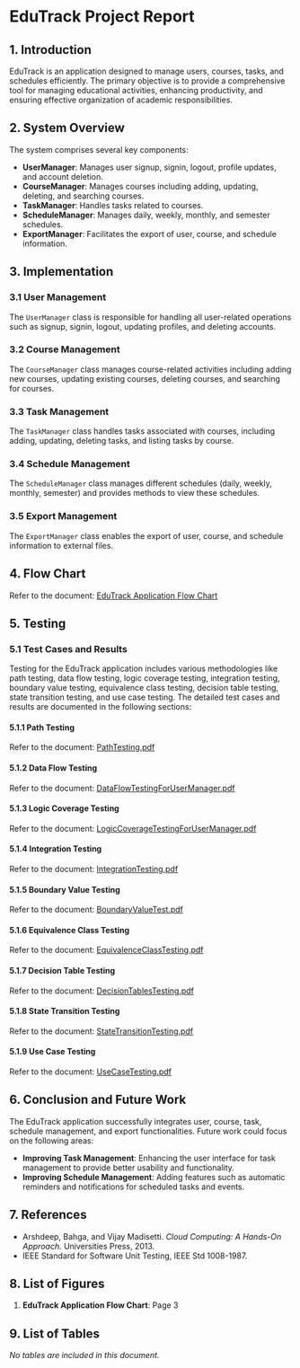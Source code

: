 # EduTrack Project Report

## 1. Introduction

EduTrack is an application designed to manage users, courses, tasks, and schedules efficiently. The primary objective is to provide a comprehensive tool for managing educational activities, enhancing productivity, and ensuring effective organization of academic responsibilities.

## 2. System Overview

The system comprises several key components:
- **UserManager**: Manages user signup, signin, logout, profile updates, and account deletion.
- **CourseManager**: Manages courses including adding, updating, deleting, and searching courses.
- **TaskManager**: Handles tasks related to courses.
- **ScheduleManager**: Manages daily, weekly, monthly, and semester schedules.
- **ExportManager**: Facilitates the export of user, course, and schedule information.

## 3. Implementation

### 3.1 User Management
The `UserManager` class is responsible for handling all user-related operations such as signup, signin, logout, updating profiles, and deleting accounts.

### 3.2 Course Management
The `CourseManager` class manages course-related activities including adding new courses, updating existing courses, deleting courses, and searching for courses.

### 3.3 Task Management
The `TaskManager` class handles tasks associated with courses, including adding, updating, deleting tasks, and listing tasks by course.

### 3.4 Schedule Management
The `ScheduleManager` class manages different schedules (daily, weekly, monthly, semester) and provides methods to view these schedules.

### 3.5 Export Management
The `ExportManager` class enables the export of user, course, and schedule information to external files.

## 4. Flow Chart

Refer to the document: [EduTrack Application Flow Chart](https://github.com/bilalalissa/ENSE375-SS24-Project/blob/main/04-Final%20Design%2C%20Implementation%20and%20Testing/EduTrackAppFlowChart.png)

## 5. Testing

### 5.1 Test Cases and Results

Testing for the EduTrack application includes various methodologies like path testing, data flow testing, logic coverage testing, integration testing, boundary value testing, equivalence class testing, decision table testing, state transition testing, and use case testing. The detailed test cases and results are documented in the following sections:

#### 5.1.1 Path Testing
Refer to the document: [PathTesting.pdf](https://github.com/bilalalissa/ENSE375-SS24-Project/blob/main/04-Final%20Design%2C%20Implementation%20and%20Testing/Testing/PathTesting.pdf)

#### 5.1.2 Data Flow Testing
Refer to the document: [DataFlowTestingForUserManager.pdf](https://github.com/bilalalissa/ENSE375-SS24-Project/blob/main/04-Final%20Design%2C%20Implementation%20and%20Testing/Testing/DataFlowTestingForUserManager.pdf)

#### 5.1.3 Logic Coverage Testing
Refer to the document: [LogicCoverageTestingForUserManager.pdf](https://github.com/bilalalissa/ENSE375-SS24-Project/blob/main/04-Final%20Design%2C%20Implementation%20and%20Testing/Testing/LogicCoverageTestingForUserManager.pdf)

#### 5.1.4 Integration Testing
Refer to the document: [IntegrationTesting.pdf](https://github.com/bilalalissa/ENSE375-SS24-Project/blob/main/04-Final%20Design%2C%20Implementation%20and%20Testing/Testing/IntegrationTesting.pdf)

#### 5.1.5 Boundary Value Testing
Refer to the document: [BoundaryValueTest.pdf](https://github.com/bilalalissa/ENSE375-SS24-Project/blob/main/04-Final%20Design%2C%20Implementation%20and%20Testing/Testing/BoundaryValueTest.pdf)

#### 5.1.6 Equivalence Class Testing
Refer to the document: [EquivalenceClassTesting.pdf](https://github.com/bilalalissa/ENSE375-SS24-Project/blob/main/04-Final%20Design%2C%20Implementation%20and%20Testing/Testing/EquivalenceClassTesting.pdf)

#### 5.1.7 Decision Table Testing
Refer to the document: [DecisionTablesTesting.pdf](https://github.com/bilalalissa/ENSE375-SS24-Project/blob/main/04-Final%20Design%2C%20Implementation%20and%20Testing/Testing/DecisionTablesTesting.pdf)

#### 5.1.8 State Transition Testing
Refer to the document: [StateTransitionTesting.pdf](https://github.com/bilalalissa/ENSE375-SS24-Project/blob/main/04-Final%20Design%2C%20Implementation%20and%20Testing/Testing/StateTransitionTesting.pdf)

#### 5.1.9 Use Case Testing
Refer to the document: [UseCaseTesting.pdf](https://github.com/bilalalissa/ENSE375-SS24-Project/blob/main/04-Final%20Design%2C%20Implementation%20and%20Testing/Testing/UseCaseTesting.pdf)

## 6. Conclusion and Future Work

The EduTrack application successfully integrates user, course, task, schedule management, and export functionalities. Future work could focus on the following areas:
- **Improving Task Management**: Enhancing the user interface for task management to provide better usability and functionality.
- **Improving Schedule Management**: Adding features such as automatic reminders and notifications for scheduled tasks and events.

## 7. References

- Arshdeep, Bahga, and Vijay Madisetti. *Cloud Computing: A Hands-On Approach*. Universities Press, 2013.
- IEEE Standard for Software Unit Testing, IEEE Std 1008-1987.

## 8. List of Figures

1. **EduTrack Application Flow Chart**: Page 3

## 9. List of Tables

*No tables are included in this document.*
